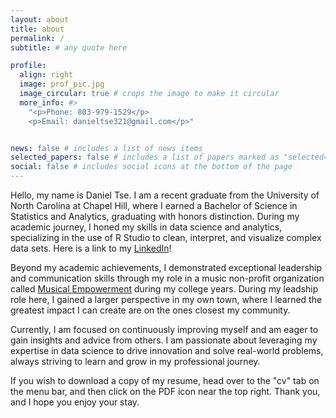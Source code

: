 ```yaml
---
layout: about
title: about
permalink: /
subtitle: # any quote here

profile:
  align: right
  image: prof_pic.jpg
  image_circular: true # crops the image to make it circular
  more_info: #>
    "<p>Phone: 803-979-1529</p>
    <p>Email: danieltse321@gmail.com</p>"


news: false # includes a list of news items
selected_papers: false # includes a list of papers marked as "selected={true}"
social: false # includes social icons at the bottom of the page
---
```


Hello, my name is Daniel Tse. I am a recent graduate from the University of North Carolina at Chapel Hill, where I earned a Bachelor of Science in Statistics and Analytics, graduating with honors distinction. During my academic journey, I honed my skills in data science and analytics, specializing in the use of R Studio to clean, interpret, and visualize complex data sets. Here is a link to my [LinkedIn](https://www.linkedin.com/in/daniel-tse-8685321a4)!

Beyond my academic achievements, I demonstrated exceptional leadership and communication skills through my role in a music non-profit organization called [Musical Empowerment](https://musical-empowerment.org) during my college years. During my leadship role here, I gained a larger perspective in my own town, where I learned the greatest impact I can create are on the ones closest my community.

Currently, I am focused on continuously improving myself and am eager to gain insights and advice from others. I am passionate about leveraging my expertise in data science to drive innovation and solve real-world problems, always striving to learn and grow in my professional journey.

If you wish to download a copy of my resume, head over to the "cv" tab on the menu bar, and then click on the PDF icon near the top right. Thank you, and I hope you enjoy your stay.